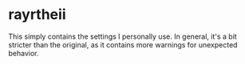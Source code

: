# rayrtheii
This simply contains the settings I personally use.
In general, it's a bit stricter than the original,
as it contains more warnings for unexpected behavior.

